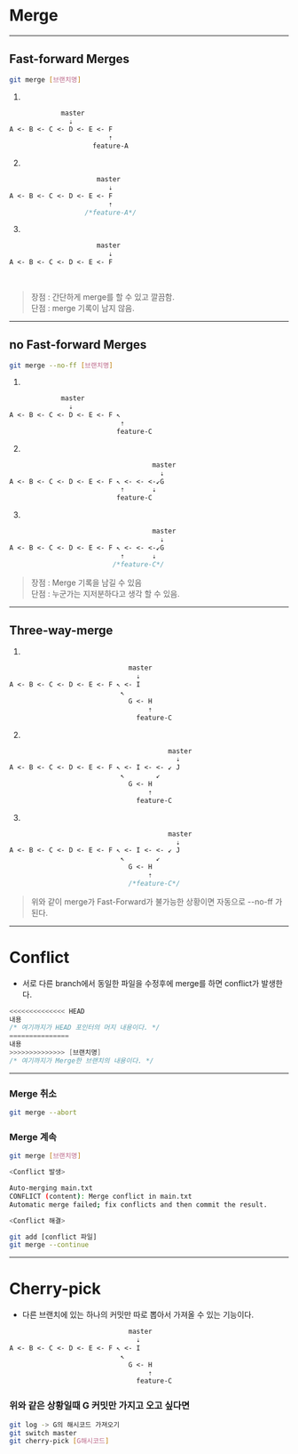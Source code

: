 # Merge
---

## Fast-forward Merges
```bash
git merge [브랜치명]
```
1.
```css
             master              
               ⇣  
A <- B <- C <- D <- E <- F  
                         ⇡  
                     feature-A  
```                     

2.
```css
                      master              
                         ⇣  
A <- B <- C <- D <- E <- F  
                         ⇡  
                   /*feature-A*/
```

3.

```css
                      master              
                         ⇣  
A <- B <- C <- D <- E <- F  
                          
                   
```
> 장점 : 간단하게 merge를 할 수 있고 깔끔함.  
> 단점 : merge 기록이 남지 않음.

---

## no Fast-forward Merges
```bash
git merge --no-ff [브랜치명]
```

1.
```css
             master              
               ⇣  
A <- B <- C <- D <- E <- F ↖︎  
                            ⇡  
                           feature-C  
```                     

2.
```css
                                    master              
                                      ⇣  
A <- B <- C <- D <- E <- F ↖︎ <- <- <-↙️G
                            ⇡       ⇣
                           feature-C   
```               

3.
```css
                                    master              
                                      ⇣  
A <- B <- C <- D <- E <- F ↖︎ <- <- <-↙️G
                            ⇡       ⇣
                          /*feature-C*/   
```     
> 장점 : Merge 기록을 남길 수 있음  
> 단점 : 누군가는 지저분하다고 생각 할 수 있음. 

---
## Three-way-merge

1.
```css
                              master              
                                ⇣  
A <- B <- C <- D <- E <- F ↖︎ <- I  
                            ↖︎ 
                              G <- H 
                                   ⇡ 
                                feature-C  
```                     

2.
```css
                                        master              
                                          ⇣  
A <- B <- C <- D <- E <- F ↖︎ <- I <- <- ↙️ J 
                            ↖︎        ↙️
                              G <- H 
                                   ⇡ 
                                feature-C  
```

3.
```css
                                        master              
                                          ⇣  
A <- B <- C <- D <- E <- F ↖︎ <- I <- <- ↙️ J 
                            ↖︎        ↙️
                              G <- H 
                                   ⇡ 
                              /*feature-C*/  
```

> 위와 같이 merge가 Fast-Forward가 불가능한 상황이면 자동으로 --no-ff 가 된다.

---
# Conflict
- 서로 다른 branch에서 동일한 파일을 수정후에 merge를 하면 conflict가 발생한다.
```java
<<<<<<<<<<<<<< HEAD
내용
/* 여기까지가 HEAD 포인터의 머지 내용이다. */
=============== 
내용
>>>>>>>>>>>>>> [브랜치명] 
/* 여기까지가 Merge한 브랜치의 내용이다. */
```

---

### Merge 취소
```bash
git merge --abort
```

### Merge 계속
```bash
git merge [브랜치명]

<Conflict 발생>

Auto-merging main.txt
CONFLICT (content): Merge conflict in main.txt
Automatic merge failed; fix conflicts and then commit the result.

<Conflict 해결>

git add [conflict 파일]
git merge --continue
```
---
# Cherry-pick
- 다른 브랜치에 있는 하나의 커밋만 따로 뽑아서 가져올 수 있는 기능이다.

```css
                              master              
                                ⇣  
A <- B <- C <- D <- E <- F ↖︎ <- I  
                            ↖︎ 
                              G <- H 
                                   ⇡ 
                                feature-C  
```
### 위와 같은 상황일때 G 커밋만 가지고 오고 싶다면

```bash
git log -> G의 해시코드 가져오기
git switch master
git cherry-pick [G해시코드]
```
